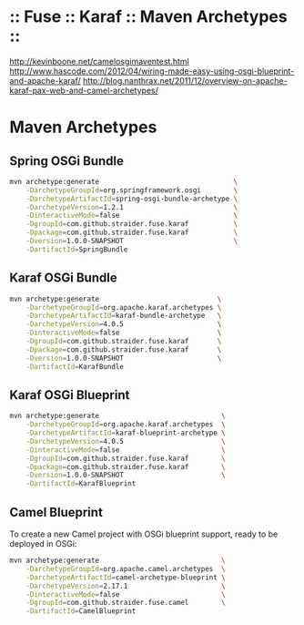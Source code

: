 :: Fuse :: Karaf :: Maven Archetypes ::
=======================================

http://kevinboone.net/camelosgimaventest.html
http://www.hascode.com/2012/04/wiring-made-easy-using-osgi-blueprint-and-apache-karaf/
http://blog.nanthrax.net/2011/12/overview-on-apache-karaf-pax-web-and-camel-archetypes/

# Maven Archetypes

## Spring OSGi Bundle

```sh
mvn archetype:generate                                 \
    -DarchetypeGroupId=org.springframework.osgi        \
    -DarchetypeArtifactId=spring-osgi-bundle-archetype \
    -DarchetypeVersion=1.2.1                           \
    -DinteractiveMode=false                            \
    -DgroupId=com.github.straider.fuse.karaf           \
    -Dpackage=com.github.straider.fuse.karaf           \
    -Dversion=1.0.0-SNAPSHOT                           \
    -DartifactId=SpringBundle
```

## Karaf OSGi Bundle

```sh
mvn archetype:generate                             \
    -DarchetypeGroupId=org.apache.karaf.archetypes \
    -DarchetypeArtifactId=karaf-bundle-archetype   \
    -DarchetypeVersion=4.0.5                       \
    -DinteractiveMode=false                        \
    -DgroupId=com.github.straider.fuse.karaf       \
    -Dpackage=com.github.straider.fuse.karaf       \
    -Dversion=1.0.0-SNAPSHOT                       \
    -DartifactId=KarafBundle
```

## Karaf OSGi Blueprint

```sh
mvn archetype:generate                              \
    -DarchetypeGroupId=org.apache.karaf.archetypes  \
    -DarchetypeArtifactId=karaf-blueprint-archetype \
    -DarchetypeVersion=4.0.5                        \
    -DinteractiveMode=false                         \
    -DgroupId=com.github.straider.fuse.karaf        \
    -Dpackage=com.github.straider.fuse.karaf        \
    -Dversion=1.0.0-SNAPSHOT                        \
    -DartifactId=KarafBlueprint
```

## Camel Blueprint

To create a new Camel project with OSGi blueprint support, ready to be deployed in OSGi:

```sh
mvn archetype:generate                              \
    -DarchetypeGroupId=org.apache.camel.archetypes  \
    -DarchetypeArtifactId=camel-archetype-blueprint \
    -DarchetypeVersion=2.17.1                       \
    -DinteractiveMode=false                         \
    -DgroupId=com.github.straider.fuse.camel        \
    -DartifactId=CamelBlueprint
```
